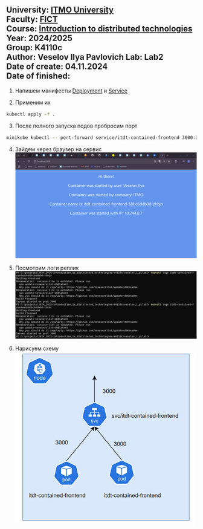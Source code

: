 University: [ITMO University](https://itmo.ru/ru/)  
Faculty: [FICT](https://fict.itmo.ru)  
Course: [Introduction to distributed technologies](https://github.com/itmo-ict-faculty/introduction-to-distributed-technologies)    
Year: 2024/2025  
Group: K4110c  
Author: Veselov Ilya Pavlovich 
Lab: Lab2  
Date of create: 04.11.2024  
Date of finished:  
---

1. Напишем манифесты [Deployment](itdt-front-deployment.yml) и [Service](itdt-front-svc.yml)

2. Применим их
```bash
kubectl apply -f .
```

3. После полного запуска подов пробросим порт
```bash
minikube kubectl -- port-forward service/itdt-contained-frontend 3000:3000
```

4. Зайдем через браузер на сервис
![front](content/front.png)

5. Посмотрим логи реплик
![logs](content/logs.png)

6. Нарисуем схему
![scheme](content/scheme.png)

